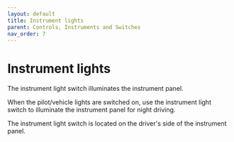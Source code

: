 ```yaml
---
layout: default
title: Instrument lights
parent: Controls, Instruments and Switches
nav_order: 7
---
```


# Instrument lights

The instrument light switch illuminates the instrument panel.

When the pilot/vehicle lights are switched on, use the instrument light switch to illuminate the instrument panel for night driving.

The instrument light switch is located on the driver's side of the instrument panel.